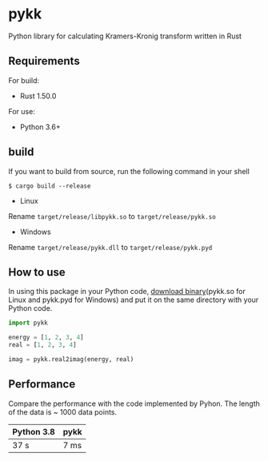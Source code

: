 # pykk

Python library for calculating Kramers-Kronig transform written in Rust

## Requirements

For build:

- Rust 1.50.0

For use:

- Python 3.6+

## build

If you want to build from source, run the following command in your shell

```
$ cargo build --release
```

- Linux

Rename `target/release/libpykk.so` to `target/release/pykk.so`

- Windows

Rename `target/release/pykk.dll` to `target/release/pykk.pyd`

## How to use

In using this package in your Python code, [download binary](https://github.com/Hayashi-Yudai/pykk/releases/tag/v0.1.1)(pykk.so for Linux and pykk.pyd for Windows) and put it on the same directory with your Python code.

```python
import pykk

energy = [1, 2, 3, 4]
real = [1, 2, 3, 4]

imag = pykk.real2imag(energy, real)
```

## Performance

Compare the performance with the code implemented by Pyhon. The length of the data is ~ 1000 data points.

| Python 3.8 | pykk |
| ---------- | ---- |
| 37 s       | 7 ms |
